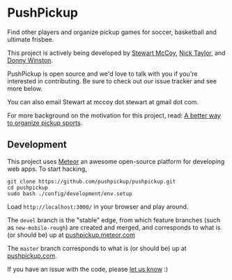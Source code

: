 # PushPickup

Find other players and organize pickup games for soccer, basketball and ultimate frisbee.

This project is actively being developed by [Stewart McCoy](http://www.linkedin.com/in/stewartmccoy), [Nick Taylor](http://ca.linkedin.com/in/nickytonline/en), and [Donny Winston](http://www.linkedin.com/pub/donny-winston/8/951/552).

PushPickup is open source and we'd love to talk with you if you're interested in contributing. Be sure to check out our issue tracker and see more below.

You can also email Stewart at mccoy dot stewart at gmail dot com.

For more background on the motivation for this project, read: [A better way to organize pickup sports](http://stewartmccoy.com/a-better-way-to-organize-pickup-sports/).

## Development

This project uses [Meteor](http://www.meteor.com) an awesome open-source platform for developing web apps. To start hacking,

    git clone https://github.com/pushpickup/pushpickup.git
    cd pushpickup
    sudo bash ./config/development/env.setup

Load `http://localhost:3000/` in your browser and play around.

The `devel` branch is the "stable" edge, from which feature branches (such as `new-mobile-rough`) are created and merged, and corresponds to what is (or should be) up at [pushpickup.meteor.com](http://pushpickup.meteor.com)

The `master` branch corresponds to what is (or should be) up at [pushpickup.com](http://pushpickup.com).

If you have an issue with the code, please [let us know](https://github.com/pushpickup/pushpickup/issues/new) :)
